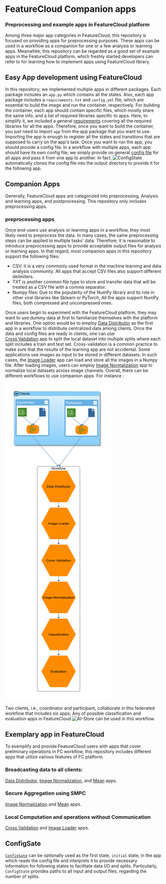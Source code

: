 # FeatureCloud Companion apps

### Preprocessing and example apps in FeatureCloud platform
Among three major app categories in FeatureCloud, this repository is focused on providing apps for preprocessing purposes.
These apps can be used in a workflow as a companion for one or a few analysis or learning apps. Meanwhile, this repository can be regarded as a good set of example apps in the FeatureCloud platform, which freshly started developers can refer to for learning 
how to implement apps using FeatureCloud library. 

## Easy App development using FeatureCloud
In this repository, we implemented multiple apps in different packages. Each package includes an `app.py` which contains
all the states. Also, each app package includes a `requirements.txt` and `config.yml` file, which are essential to build the
image and run the container, respectively. For building the container, each app should contain specific files, which mostly share the same info,
and a list of required libraries specific to apps. Here, to simplify it, we included a general [requirements](requirements.txt) covering all the required libraries for all the apps. Therefore, once you want to build the 
container, you just need to import `app` from the app package that you want to use. Importing the app is enough to register
all the states and transitions that are supposed to carry on the app's task. Once you want to run the app, you should 
provide a config file. In a workflow with multiple apps, each app should have its own config file; we simply provide on general [config file](config.yml) for all apps and pass it from one app to another. In fact, ![ConfigState]()
automatically clones the config file into the output directory to provide it for the following app. 

## Companion Apps
Generally, FeatureCloud apps are categorized into preprocessing, Analysis and learning apps, and postprocessing.
This repository only includes preprocessing apps. 

### preprocessing apps
Once end-users use analysis or learning apps in a workflow, they most likely need to preprocess the data. In many cases, the same preprocessing steps can be applied to multiple tasks' data. Therefore, it is reasonable to introduce preprocessing apps to provide acceptable output files for analysis or learning apps. In that regard, most companion apps in this repository support the following files:
- CSV: it is a very commonly used format in the machine learning and data analysis community. All apps that accept CSV files also 
support different delimiters.
- TXT is another common file type to store and transfer data that will be treated as a CSV file with a comma separator.
- Numpy files: Due to the popularity of the NumPy library and its role in other viral libraries like Sklearn or PyTorch,
All the apps support NumPy files, both compressed and uncompressed ones.

Once users begin to experiment with the FeatureCloud platform, they may want to use dummy data at first to familiarize themselves with 
the platform and libraries. One option would be to employ [Data Distributor](/DataDistributor/README.md) as the first app
in a workflow to distribute centralized data among clients. Once the data and config files are ready in clients, one can use     
[Cross Validation](/CrossValidation/README.md) app to split the local dataset into multiple splits where each split includes a train and test set.
Cross-validation is a common practice to make sure that the results of the learning app are not accidental. Some applications use images 
as input to be stored in different datasets. In such cases, the [Image Loader](/ImageLoader/README.md) app can load and store all the
images in a Numpy file. After loading images, users can employ [Image Normalization](/ImageNormalization/README.md) app to normalize local datasets across 
image channels. Overall, there can be different workflows to use companion apps.
For instance :

![Workflow](/data/images/Workflow.png)

Two clients, i.e., coordinator and participant, collaborate in this federated workflow that includes six apps; 
Any of possible classification and evaluation apps in FeatureCloud ![AI-Store](https://featurecloud.ai/ai-store) 
can be used in this workflow.

## Exemplary app in FeatureCloud 
To exemplify and provide FeatureCloud users with apps
that cover preliminary operations in FC workflow, this repository includes different apps that utilize various features
of FC platform. 
### Broadcasting data to all clients:
[Data Distributor](/DataDistributor/README.md), [Image Normalization](/ImageNormalization/README.md), and 
[Mean](/Mean/README.md) apps.

### Secure Aggregation using SMPC
[Image Normalization](/ImageNormalization/README.md) and [Mean](/Mean/README.md) apps.

### Local Computation and operations without Communication
[Cross Validation](/CrossValidation/README.md) and [Image Loader](/ImageLoader/README.md) apps.

## ConfigSate
[`ConfigSate`](/CustomStates/README.md) can be optionally used as the first state, `initial` state,
in the app which reads the config file and interprets it to provide necessary information
for following states to facilitate data I/O and splits. Particularly, `ConfigState` provides paths to all input and 
output files, regarding the number of splits.  

